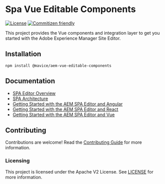 # Spa Vue Editable Components 

[![License](https://img.shields.io/badge/license-Apache%202-blue)](https://github.com/adobe/aem-react-editable-components/blob/master/LICENSE)
[![Commitizen friendly](https://img.shields.io/badge/commitizen-friendly-brightgreen.svg)](http://commitizen.github.io/cz-cli/)


This project provides the Vue components and integration layer to get you started with the Adobe Experience Manager Site Editor.


## Installation
```
npm install @mavice/aem-vue-editable-components
```

## Documentation 

* [SPA Editor Overview](https://www.adobe.com/go/aem6_5_docs_spa_en)
* [SPA Architecture](https://docs.adobe.com/content/help/en/experience-manager-65/developing/headless/spas/spa-architecture.html)
* [Getting Started with the AEM SPA Editor and Angular](https://docs.adobe.com/content/help/en/experience-manager-learn/spa-angular-tutorial/overview.html)
* [Getting Started with the AEM SPA Editor and React](https://docs.adobe.com/content/help/en/experience-manager-learn/spa-react-tutorial/overview.html)
* [Getting Started with the AEM SPA Editor and Vue](https://www.mavice.com/blog/create-your-first-vue-spa-in-aem/)

## Contributing

Contributions are welcome! Read the [Contributing Guide](CONTRIBUTING.md) for more information.

### Licensing

This project is licensed under the Apache V2 License. See [LICENSE](LICENSE) for more information.
